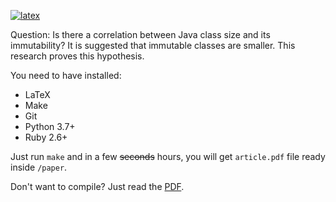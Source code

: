 [![latex](https://github.com/yegor256/size-vs-immutability/workflows/latex/badge.svg)](https://github.com/yegor256/size-vs-immutability/actions?query=latex)

Question: Is there a correlation between Java class size and its
immutability? It is suggested that immutable classes are smaller.
This research proves this hypothesis.

You need to have installed:

  * LaTeX
  * Make
  * Git
  * Python 3.7+
  * Ruby 2.6+

Just run `make` and in a few <del>seconds</del> hours, you will get
`article.pdf` file ready inside `/paper`.

Don't want to compile? Just read the [PDF](https://github.com/yegor256/size-vs-immutability/releases/latest/download/article.pdf).
